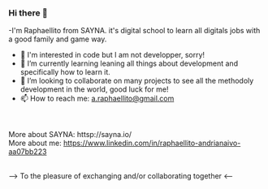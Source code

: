 ### Hi there 👋
-I'm Raphaellito from SAYNA. it's digital school to learn all digitals jobs with a good family and game way. 
- 👀 I'm interested in code but I am not developper, sorry!
- 🌱 I’m currently learning leaning all things about development and specifically how to learn it.
- 👯 I’m looking to collaborate on many projects to see all the methodoly development in the world, good luck for me!
- 📫 How to reach me: a.raphaellito@gmail.com

<br><br>
More about SAYNA: httsp://sayna.io/<br>
More about me: https://www.linkedin.com/in/raphaellito-andrianaivo-aa07bb223
<br><br>

--> To the pleasure of exchanging and/or collaborating together <--
